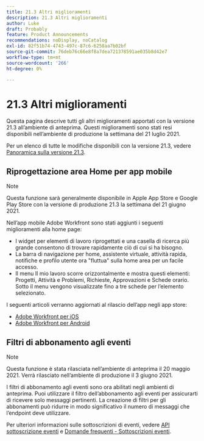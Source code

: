 ```yaml
---
title: 21.3 Altri miglioramenti
description: 21.3 Altri miglioramenti
author: Luke
draft: Probably
feature: Product Announcements
recommendations: noDisplay, noCatalog
exl-id: 82f51b74-4743-497c-87c6-6258aa7b02bf
source-git-commit: 76deb76c66e8f8a7dea721378591ae035b8d42e7
workflow-type: tm+mt
source-wordcount: '266'
ht-degree: 0%

---
```


# 21.3 Altri miglioramenti

Questa pagina descrive tutti gli altri miglioramenti apportati con la versione 21.3 all’ambiente di anteprima. Questi miglioramenti sono stati resi disponibili nell’ambiente di produzione la settimana del 21 luglio 2021.

Per un elenco di tutte le modifiche disponibili con la versione 21.3, vedere [Panoramica sulla versione 21.3](../../../product-announcements/product-releases/21.3-release-activity/21-3-release-overview.md).

## Riprogettazione area Home per app mobile

>[!NOTE]
>
>Questa funzione sarà generalmente disponibile in Apple App Store e Google Play Store con la versione di produzione 21.3 la settimana del 21 giugno 2021.

Nell’app mobile Adobe Workfront sono stati aggiunti i seguenti miglioramenti alla home page:

* I widget per elementi di lavoro riprogettati e una casella di ricerca più grande consentono di trovare rapidamente ciò di cui si ha bisogno.
* La barra di navigazione per home, assistente virtuale, attività rapida, notifiche e profilo utente ora &quot;fluttua&quot; sulla home area per un facile accesso.
* Il menu Il mio lavoro scorre orizzontalmente e mostra questi elementi: Progetti, Attività e Problemi, Richieste, Approvazioni e Schede orario. Sotto il menu vengono visualizzate fino a tre schede per l’elemento selezionato.

I seguenti articoli verranno aggiornati al rilascio dell’app negli app store:

* [Adobe Workfront per iOS](../../../workfront-basics/mobile-apps/using-the-workfront-mobile-app/workfront-for-ios.md)
* [Adobe Workfront per Android](../../../workfront-basics/mobile-apps/using-the-workfront-mobile-app/workfront-for-android.md)

## Filtri di abbonamento agli eventi

>[!NOTE]
>
>Questa funzione è stata rilasciata nell’ambiente di anteprima il 20 maggio 2021. Verrà rilasciato nell’ambiente di produzione il 3 giugno 2021.

I filtri di abbonamento agli eventi sono ora abilitati negli ambienti di anteprima. Puoi utilizzare il filtro dell’abbonamento agli eventi per assicurarti di ricevere solo messaggi pertinenti. La creazione di filtri per gli abbonamenti può ridurre in modo significativo il numero di messaggi che l’endpoint deve utilizzare.

Per ulteriori informazioni sulle sottoscrizioni di eventi, vedere [API sottoscrizione eventi](../../../wf-api/general/event-subs-api.md) e [Domande frequenti - Sottoscrizioni eventi](../../../wf-api/general/event-subs-faq.md).
